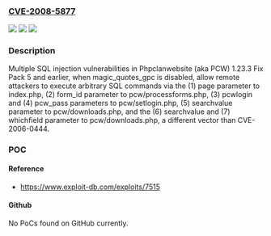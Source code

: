 ### [CVE-2008-5877](https://cve.mitre.org/cgi-bin/cvename.cgi?name=CVE-2008-5877)
![](https://img.shields.io/static/v1?label=Product&message=n%2Fa&color=blue)
![](https://img.shields.io/static/v1?label=Version&message=n%2Fa&color=blue)
![](https://img.shields.io/static/v1?label=Vulnerability&message=n%2Fa&color=brighgreen)

### Description

Multiple SQL injection vulnerabilities in Phpclanwebsite (aka PCW) 1.23.3 Fix Pack 5 and earlier, when magic_quotes_gpc is disabled, allow remote attackers to execute arbitrary SQL commands via the (1) page parameter to index.php, (2) form_id parameter to pcw/processforms.php, (3) pcwlogin and (4) pcw_pass parameters to pcw/setlogin.php, (5) searchvalue parameter to pcw/downloads.php, and the (6) searchvalue and (7) whichfield parameter to pcw/downloads.php, a different vector than CVE-2006-0444.

### POC

#### Reference
- https://www.exploit-db.com/exploits/7515

#### Github
No PoCs found on GitHub currently.


